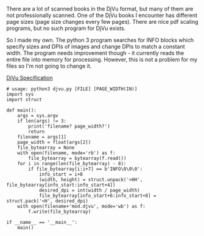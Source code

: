 There are a lot of scanned books in the DjVu format, but many of them are not professionally scanned. One of the DjVu books I encounter has different page sizes (page size changes every few pages). There are nice pdf scaling programs, but no such program for DjVu exists.

So I made my own. The python 3 program searches for INFO blocks which specify sizes and DPIs of images and change DPIs to match a constant width. The program needs improvement though - it currently reads the entire file into memory for processing. However, this is not a problem for my files so I'm not going to change it.

[DjVu Specification](https://www.cuminas.jp/docs/techinfo/DjVu3Spec.pdf)

```
# usage: python3 djvu.py [FILE] [PAGE_WIDTH(IN)]
import sys
import struct

def main():
    args = sys.argv
    if len(args) != 3:
        print('filename? page_width?')
        return
    filename = args[1]
    page_width = float(args[2])
    file_bytearray = None
    with open(filename, mode='rb') as f:
        file_bytearray = bytearray(f.read())
    for i in range(len(file_bytearray) - 8):
        if file_bytearray[i:i+7] == b'INFO\0\0\0':
            info_start = i+8
            (width, height) = struct.unpack('>HH', file_bytearray[info_start:info_start+4])
            desired_dpi = int(width / page_width)
            file_bytearray[info_start+6:info_start+8] = struct.pack('<H', desired_dpi)
    with open(filename+'mod.djvu', mode='wb') as f:
        f.write(file_bytearray)

if __name__ == '__main__':
    main()
```
